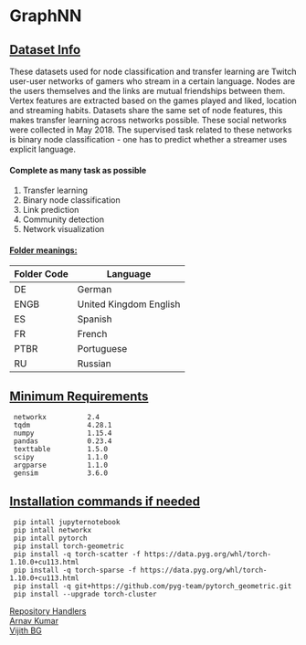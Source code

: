 # GraphNN

## <ins>Dataset Info</ins>

These datasets used for node classification and transfer learning are Twitch user-user networks of gamers who stream in a certain language. Nodes are the users themselves and the links are mutual friendships between them. Vertex features are extracted based on the games played and liked, location and streaming habits. Datasets share the same set of node features, this makes transfer learning across networks possible. These social networks were collected in May 2018. The supervised task related to these networks is binary node classification - one has to predict whether a streamer uses explicit language.

#### Complete as many task as possible
1. Transfer learning
2. Binary node classification
3. Link prediction	
4. Community detection	
5. Network visualization


#### <ins>Folder meanings:</ins>
| Folder Code | Language             |
|------|---------------------|
| DE   | German              |
| ENGB | United Kingdom English |
| ES   | Spanish             |
| FR   | French              |
| PTBR | Portuguese          |
| RU   | Russian             |


## <ins>Minimum Requirements</ins>

```
 networkx          2.4
 tqdm              4.28.1
 numpy             1.15.4
 pandas            0.23.4
 texttable         1.5.0
 scipy             1.1.0
 argparse          1.1.0
 gensim            3.6.0
```

## <ins>Installation commands if needed</ins>

 ```
  pip intall jupyternotebook
  pip intall networkx
  pip intall pytorch
  pip install torch-geometric
  pip install -q torch-scatter -f https://data.pyg.org/whl/torch-1.10.0+cu113.html
  pip install -q torch-sparse -f https://data.pyg.org/whl/torch-1.10.0+cu113.html
  pip install -q git+https://github.com/pyg-team/pytorch_geometric.git
  pip install --upgrade torch-cluster
 ```
 
 <ins>Repository Handlers</ins><br />
 [Arnav Kumar](https://github.com/ArnavKumar7)<br />
 [Vijith BG](https://github.com/crypto-vbg)
